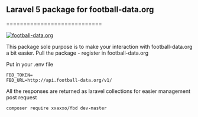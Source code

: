 ## Laravel 5 package for football-data.org
============================

[![football-data.org](http://football-data.org)](http://football-data.org)

This package sole purpose is to make your interaction with football-data.org a bit easier.
Pull the package - register in football-data.org

Put in your .env file
```
FBD_TOKEN=
FBD_URL=http://api.football-data.org/v1/
```

All the responses are returned as laravel collections for easier management post request


```
composer require xxaxxo/fbd dev-master
```



